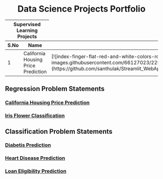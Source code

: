 <h1 align="center"> Data Science Projects Portfolio </h1>

<table>
<thead>
  <tr>
    <th colspan=2>Supervised Learning Projects</th>
  <tr>
    <th>S.No</th>
    <th>Name</th> 
    <th>Link</th>
  </tr>
</thead>
<tbody>
  <tr>
    <td>1</td>
    <td>California Housing Price Prediction</td>
    <td>[![index-finger-flat-red-and-white-colors-rounded-vector-5284402](https://user-images.githubusercontent.com/66127023/229487679-d6964d75-58cc-4f85-97a0-194f54105b04.jpg)](https://github.com/santhulak/Streamlit_WebApplication_Apps/tree/main/California%20Housing%20Price%20Prediction)</td>
    
  </tr>
</tbody>

</table>

## Regression Problem Statements

### [California Housing Price Prediction](https://github.com/santhulak/Streamlit_WebApplication_Apps/tree/main/California%20Housing%20Price%20Prediction)
### [Iris Flower Classification](https://github.com/santhulak/Streamlit_WebApplication_Apps/tree/main/Iris%20Flower%20Classification)

## Classification Problem Statements

### [Diabetis Prediction](https://github.com/santhulak/Streamlit_WebApplication_Apps/tree/main/Diabetes%20Prediction)
### [Heart Disease Prediction](https://github.com/santhulak/Streamlit_WebApplication_Apps/tree/main/Heart%20Disease%20Prediction)
### [Loan Eligibility Prediction](https://github.com/santhulak/Streamlit_WebApplication_Apps/tree/main/Loan%20Eligibility%20Prediction)

